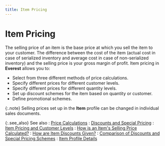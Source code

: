 ```yaml
---
title: Item Pricing
---
```


# Item Pricing


The selling price of an item is the base price at which you sell the  item to your customer. The difference between the cost of the item (actual  cost in case of serialized inventory and average cost in case of non-serialized  inventory) and the selling price is your gross margin of profit. Item  pricing in **Everest** allows you  to:

- Select from  three different methods of price calculations.
- Specify different  prices for different customer levels.
- Specify different  prices for different quantity levels.
- Set up discount  schemes for the item based on quantity or customer.
- Define promotional  schemes.



{:.note}
Selling prices set up in the **Item**  profile can be changed in individual sales documents.


{:.see_also}
See also
: [Price Calculations]({{site.mi_baseurl}}/item-profile-details/item-pricing/pricing-calculations/price_calculations.html)
: [Discounts  and Special Pricing]({{site.mi_baseurl}}/item-profile-details/item-pricing/discounts-and-special-pricing/discounts_and_special_pricing.html)
: [Item  Pricing and Customer Levels]({{site.mi_baseurl}}/item-profile-details/item-pricing/item_pricing_and_customer_levels.html)
: [How  is an Item's Selling Price Calculated?]({{site.mi_baseurl}}/misc/how_is_an_item_s_selling_price_calculated_.html)
: [How  are Item Discounts Given?]({{site.mi_baseurl}}/misc/how_are_item_discounts_given_.html)
: [Comparison  of Discounts and Special Pricing Schemes]({{site.mi_baseurl}}/item-profile-details/item-pricing/discounts-and-special-pricing/comparison_of_discount_and_special_pricing_schemes.html)
: [Item Profile  Details]({{site.mi_baseurl}}/item-profile-details/item_profile_details.html)
